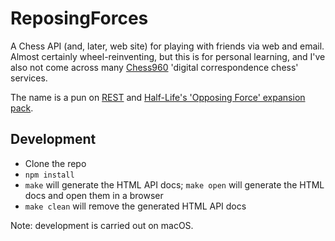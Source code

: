 ReposingForces
==============

A Chess API (and, later, web site) for playing with friends via web and email. Almost certainly wheel-reinventing, but this is for personal learning, and I've also not come across many [Chess960](https://en.wikipedia.org/wiki/Chess960) 'digital correspondence chess' services.

The name is a pun on [REST](https://en.wikipedia.org/wiki/Representational_state_transfer) and [Half-Life's 'Opposing Force' expansion pack](https://en.wikipedia.org/wiki/Half-Life:_Opposing_Force).

Development
-----------

- Clone the repo
- `npm install`
- `make` will generate the HTML API docs; `make open` will generate the HTML docs and open them in a browser
- `make clean` will remove the generated HTML API docs

Note: development is carried out on macOS.
